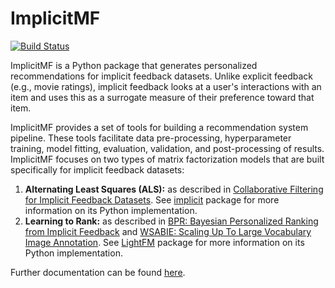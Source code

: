 # ImplicitMF 

[![Build Status](https://travis-ci.org/qxmd/ImplicitMF.svg?branch=master)](https://travis-ci.org/qxmd/ImplicitMF)

ImplicitMF is a Python package that generates personalized recommendations for implicit feedback datasets. Unlike explicit feedback (e.g., movie ratings), implicit feedback looks at a user's interactions with an item and uses this as a surrogate measure of their preference toward that item. 

ImplicitMF provides a set of tools for building a recommendation system pipeline. These tools facilitate data pre-processing, hyperparameter training, model fitting, evaluation, validation, and post-processing of results. ImplicitMF focuses on two types of matrix factorization models that are built specifically for implicit feedback datasets:

1. **Alternating Least Squares (ALS):** as described in [Collaborative Filtering for Implicit Feedback Datasets](http://yifanhu.net/PUB/cf.pdf). See [implicit](https://github.com/benfred/implicit) package for more information on its Python implementation.
2.  **Learning to Rank:** as described in [BPR: Bayesian Personalized Ranking from Implicit Feedback](https://arxiv.org/pdf/1205.2618.pdf) and [WSABIE: Scaling Up To Large Vocabulary Image Annotation](https://research.google.com/pubs/archive/37180.pdf). See [LightFM](https://github.com/lyst/lightfm) package for more information on its Python implementation.

Further documentation can be found [here](https://qxmd.github.io/ImplicitMF/).

